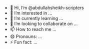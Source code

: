 - 👋 Hi, I’m @abdullahsheikh-scripters
- 👀 I’m interested in ...
- 🌱 I’m currently learning ...
- 💞️ I’m looking to collaborate on ...
- 📫 How to reach me ...
- 😄 Pronouns: ...
- ⚡ Fun fact: ...

<!---
abdullahsheikh-scripters/abdullahsheikh-scripters is a ✨ special ✨ repository because its `README.md` (this file) appears on your GitHub profile.
You can click the Preview link to take a look at your changes.
--->
